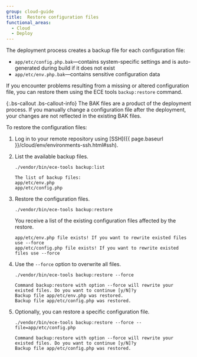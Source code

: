 ```yaml
---
group: cloud-guide
title:  Restore configuration files
functional_areas:
  - Cloud
  - Deploy
---
```


The deployment process creates a backup file for each configuration file:

-  `app/etc/config.php.bak`—contains system-specific settings and is auto-generated during build if it does not exist
-  `app/etc/env.php.bak`—contains sensitive configuration data

If you encounter problems resulting from a missing or altered configuration file, you can restore them using the ECE tools `backup:restore` command.

{:.bs-callout .bs-callout-info}
The BAK files are a product of the deployment process. If you manually change a configuration file after the deployment, your changes are not reflected in the existing BAK files.

To restore the configuration files:

1. Log in to your remote repository using  [SSH]({{ page.baseurl }}/cloud/env/environments-ssh.html#ssh).
1. List the available backup files.

   ```
   ./vendor/bin/ece-tools backup:list
   ```

   ```
   The list of backup files:
   app/etc/env.php
   app/etc/config.php
   ```

1. Restore the configuration files.

   ```
   ./vendor/bin/ece-tools backup:restore
   ```

   You receive a list of the existing configuration files affected by the restore.

   ```
   app/etc/env.php file exists! If you want to rewrite existed files use --force
   app/etc/config.php file exists! If you want to rewrite existed files use --force
   ```

1. Use the `--force` option to overwrite all files.

   ```
   ./vendor/bin/ece-tools backup:restore --force
   ```

   ```
   Command backup:restore with option --force will rewrite your existed files. Do you want to continue [y/N]?y
   Backup file app/etc/env.php was restored.
   Backup file app/etc/config.php was restored.
   ```

1. Optionally, you can restore a specific configuration file.

   ```
   ./vendor/bin/ece-tools backup:restore --force --file=app/etc/config.php
   ```

   ```
   Command backup:restore with option --force will rewrite your existed files. Do you want to continue [y/N]?y
   Backup file app/etc/config.php was restored.
   ```
